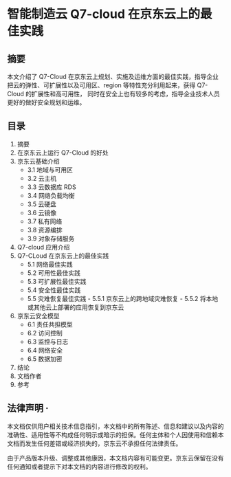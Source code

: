 # 智能制造云 Q7-cloud 在京东云上的最佳实践

## 摘要

本文介绍了 Q7-Cloud 在京东云上规划、实施及运维方面的最佳实践，指导企业把云的弹性、可扩展性以及可用区、region 等特性充分利用起来，获得 Q7-Cloud 的扩展性和高可用性，
同时在安全上也有较多的考虑，指导企业技术人员更好的做好安全规划和运维。 


## 目录

1. 摘要 
2. 在京东云上运行 Q7-Cloud 的好处
3. 京东云基础介绍 
    - 3.1	地域与可用区 
    - 3.2	云主机 
    - 3.3	云数据库 RDS 
    - 3.4	网络负载均衡 
    - 3.5	云硬盘 
    - 3.6 	云镜像 
    - 3.7 	私有网络
    - 3.8 	资源编排 
    - 3.9 对象存储服务 
4. Q7-cloud 应用介绍 
5. Q7-CLoud 在京东云上的最佳实践
    - 5.1	网络最佳实践 
    - 5.2	可用性最佳实践 
    - 5.3	可扩展性最佳实践 
    - 5.4	安全性最佳实践 
    - 5.5	灾难恢复最佳实践 
           - 5.5.1	京东云上的跨地域灾难恢复 
           - 5.5.2	将本地或其他云上部署的应用恢复到京东云
6. 京东云安全模型 
    - 6.1	责任共担模型 
    - 6.2	访问控制 
    - 6.3	监控与日志 
    - 6.4	网络安全 
    - 6.5	数据加密 
7. 结论 
8. 文档作者
9. 参考 

 

## 法律声明 · 

本文档仅供用户相关技术信息指引，本文档中的所有陈述、信息和建议以及内容的准确性、适用性等不构成任何明示或暗示的担保。任何主体和个人因使用和信赖本文档而发生任何差错或经济损失的，京东云不承担任何法律责任。 

由于产品版本升级、调整或其他康因，本文档内容有可能变更。京东云保留在没有任何通知或者提示下对本文档的内容进行修改的权利。 


